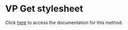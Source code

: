 <!---->
# VP Get stylesheet

Click [here](https://developer.4d.com/docs/20/ViewPro/method-list#vp-get-stylesheet) to access the documentation for this method.

